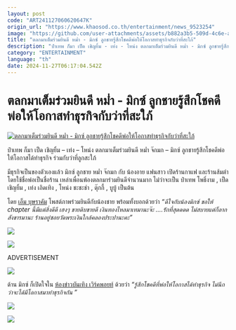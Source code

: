 ```yaml
---
layout: post
code: "ART241127060620647K"
origin_url: "https://www.khaosod.co.th/entertainment/news_9523254"
image: "https://github.com/user-attachments/assets/b882a3b5-509d-4c6e-a2d9-3ae4f302f43c"
title: "ตลกมาเต็มร่วมยินดี หม่ำ - มิกซ์ ลูกชายรู้สึกโชคดีพ่อให้โอกาสทำธุรกิจกับว่าที่สะใภ้"
description: "ป๋าเทพ ก็มา เป็ด เชิญยิ้ม - เท่ง - โหน่ง ตลกมาเต็มร่วมยินดี หม่ำ - มิกซ์ ลูกชายรู้สึกโชคดีพ่อให้โอกาสได้ทำธุรกิจ ร่วมกับว่าที่ลูกสะใภ้ มีธุรกิจเป็นของตัวเอง"
category: "ENTERTAINMENT"
language: "th"
date: 2024-11-27T06:17:04.542Z
---
```


# ตลกมาเต็มร่วมยินดี หม่ำ - มิกซ์ ลูกชายรู้สึกโชคดีพ่อให้โอกาสทำธุรกิจกับว่าที่สะใภ้

[![ตลกมาเต็มร่วมยินดี หม่ำ - มิกซ์ ลูกชายรู้สึกโชคดีพ่อให้โอกาสทำธุรกิจกับว่าที่สะใภ้](https://www.khaosod.co.th/wpapp/uploads/2024/11/mixmumcafe2711679998.jpg "ตลกมาเต็มร่วมยินดี หม่ำ - มิกซ์ ลูกชายรู้สึกโชคดีพ่อให้โอกาสทำธุรกิจกับว่าที่สะใภ้")](https://www.khaosod.co.th/wpapp/uploads/2024/11/mixmumcafe2711679998.jpg)

ป๋าเทพ ก็มา เป็ด เชิญยิ้ม – เท่ง – โหน่ง ตลกมาเต็มร่วมยินดี หม่ำ จ๊กมก – มิกซ์ ลูกชายรู้สึกโชคดีพ่อให้โอกาสได้ทำธุรกิจ ร่วมกับว่าที่ลูกสะใภ้

มีธุรกิจเป็นของตัวเองแล้ว มิกซ์ ลูกชาย หม่ำ จ๊กมก กับ น้องอาย แฟนสาว เปิดร้านกาแฟ และร้านส้มตำ โดยใช้ชื่อพ่อเป็นชื่อร้าน เหล่าเพื่อนพ้องตลกมาร่วมยินดีจำนวนมาก ไม่ว่าจะเป็น ป๋าเทพ โพธิ์งาม , เป็ด เชิญยิ้ม , เท่ง เถิดเทิง , โหน่ง ชะชะช่า , ตุ๊กกี้ , บูบู้ เป็นต้น

โดย [เอ็ม บุษราคัม](https://www.instagram.com/emmeemm/) โพสต์ภาพร่วมยินดีกับน้องชาย พร้อมทั้งบอกด้วยว่า _“ดีใจกับน้องมิกซ์ ขอให้ chapter นี้มีแต่สิ่งดีดี เฮงๆ ขายดิบขายดี เงินทองไหลมาเทมานะจ๊ะ ….รักที่สุดดดด ไม่สบายแต่ก็ลากสังขารมานะ ร้านอยู่ซอยวัดพระเงินใกล้คลองประปานะคะ”_

[![](https://www.khaosod.co.th/wpapp/uploads/2024/11/mixmumcafe2711671.jpg)](https://www.khaosod.co.th/wpapp/uploads/2024/11/mixmumcafe2711671.jpg)

[![](https://www.khaosod.co.th/wpapp/uploads/2024/11/mixmumcafe2711672.jpg)](https://www.khaosod.co.th/wpapp/uploads/2024/11/mixmumcafe2711672.jpg)

ADVERTISEMENT

[![](https://www.khaosod.co.th/wpapp/uploads/2024/11/mixmumcafe2711675.jpg)](https://www.khaosod.co.th/wpapp/uploads/2024/11/mixmumcafe2711675.jpg)

ด้าน มิกซ์ ก็เปิดใจใน [ห้องข่าวบันเทิง เวิร์คพอยท์](https://www.facebook.com/workpointgossip/videos/1258383145204432/) ด้วยว่า _“รู้สึกโชคดีที่พ่อให้โอกาสได้ทำธุรกิจ ไม่นึกว่าจะได้มีโอกาสมาทำธุรกิจกัน ”_

[![](https://www.khaosod.co.th/wpapp/uploads/2024/11/mixmumcafe2711673.jpg)](https://www.khaosod.co.th/wpapp/uploads/2024/11/mixmumcafe2711673.jpg)

[![](https://www.khaosod.co.th/wpapp/uploads/2024/11/mixmumcafe2711674.jpg)](https://www.khaosod.co.th/wpapp/uploads/2024/11/mixmumcafe2711674.jpg)